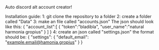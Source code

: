 Auto discord alt account creator!

Installation guide:
  1: git clone the repository to a folder
  2: create a folder called "Data"
  3: make an file called "accounts.json"
  The json should look like this:
{
  "account_list":[
    {
      "token":"bladibla",
      "user_name":"natural harmonia gropius"
    }
  ]
}
  4: create an json called "settings.json"
  the format should be:
{
  "settings": {
    "default_email": "example.email@hamonia.gropius"
  }
}
